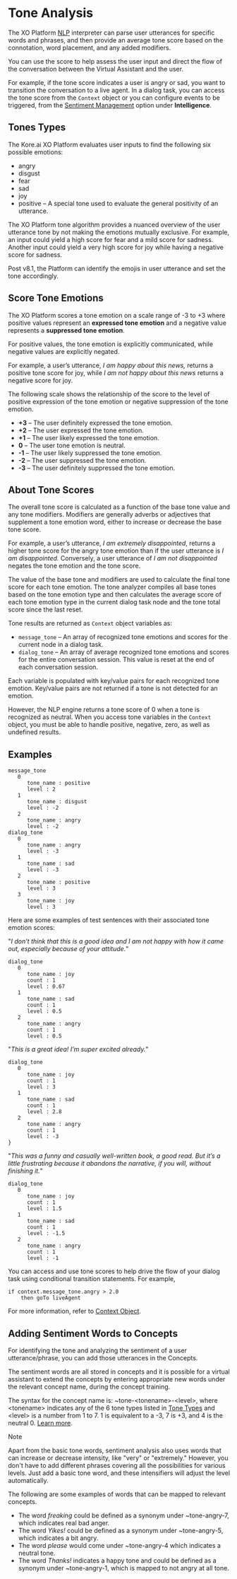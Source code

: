# Tone Analysis

The XO Platform <a href="https://docsinternal-kore.github.io/docs/xo/automation/natural-language/nlp-introduction/" target="_blank">NLP</a> interpreter can parse user utterances for specific words and phrases, and then provide an average tone score based on the connotation, word placement, and any added modifiers. 

You can use the score to help assess the user input and direct the flow of the conversation between the Virtual Assistant and the user.

For example, if the tone score indicates a user is angry or sad, you want to transition the conversation to a live agent. In a dialog task, you can access the tone score from the `Context` object or you can configure events to be triggered, from the <a href="https://docsinternal-kore.github.io/docs/xo/automation/intelligence/sentiment-management/sentiment-management-overview/" target="_blank">Sentiment Management</a> option under **Intelligence**.

## Tones Types

The Kore.ai XO Platform evaluates user inputs to find the following six possible emotions:

* angry
* disgust
* fear
* sad
* joy
* positive – A special tone used to evaluate the general positivity of an utterance.

The XO Platform tone algorithm provides a nuanced overview of the user utterance tone by not making the emotions mutually exclusive. For example, an input could yield a high score for fear and a mild score for sadness. Another input could yield a very high score for joy while having a negative score for sadness.

Post v8.1, the Platform can identify the emojis in user utterance and set the tone accordingly.

## Score Tone Emotions

The XO Platform scores a tone emotion on a scale range of -3 to +3 where positive values represent an **expressed tone emotion** and a negative value represents a **suppressed tone emotion**.

For positive values, the tone emotion is explicitly communicated, while negative values are explicitly negated.

For example, a user’s utterance, _I am happy about this news,_ returns a positive tone score for joy, while _I am not happy about this news_ returns a negative score for joy.

The following scale shows the relationship of the score to the level of positive expression of the tone emotion or negative suppression of the tone emotion.



* **+3** – The user definitely expressed the tone emotion.
* **+2** – The user expressed the tone emotion.
* **+1** – The user likely expressed the tone emotion.
* **0** – The user tone emotion is neutral.
* **-1** – The user likely suppressed the tone emotion.
* **-2** – The user suppressed the tone emotion.
* **-3** – The user definitely suppressed the tone emotion.


## About Tone Scores

The overall tone score is calculated as a function of the base tone value and any tone modifiers. Modifiers are generally adverbs or adjectives that supplement a tone emotion word, either to increase or decrease the base tone score.

For example, a user’s utterance, _I am extremely disappointed_, returns a higher tone score for the angry tone emotion than if the user utterance is _I am disappointed._ Conversely, a user utterance of _I am not disappointed_ negates the tone emotion and the tone score.

The value of the base tone and modifiers are used to calculate the final tone score for each tone emotion. The tone analyzer compiles all base tones based on the tone emotion type and then calculates the average score of each tone emotion type in the current dialog task node and the tone total score since the last reset.

Tone results are returned as `Context` object variables as:

* `message_tone` – An array of recognized tone emotions and scores for the current node in a dialog task.
* `dialog_tone` – An array of average recognized tone emotions and scores for the entire conversation session. This value is reset at the end of each conversation session.

Each variable is populated with key/value pairs for each recognized tone emotion. Key/value pairs are not returned if a tone is not detected for an emotion. 

However, the NLP engine returns a tone score of 0 when a tone is recognized as neutral. When you access tone variables in the `Context` object, you must be able to handle positive, negative, zero, as well as undefined results.

## Examples

```
message_tone
   0
      tone_name : positive
      level : 2
   1
      tone_name : disgust
      level : -2
   2
      tone_name : angry
      level : -2
dialog_tone
   0
      tone_name : angry
      level : -3
   1
      tone_name : sad
      level : -3
   2
      tone_name : positive
      level : 3
   3
      tone_name : joy
      level : 3
```

Here are some examples of test sentences with their associated tone emotion scores: 

<div class="admonition note">
<p>"<i>I don’t think that this is a good idea and I am not happy with how it came out, especially because of your attitude.</i>"</p></div>

```
dialog_tone
   0
      tone_name : joy
      count : 1
      level : 0.67
   1
      tone_name : sad
      count : 1
      level : 0.5
   2
      tone_name : angry
      count : 1
      level : 0.5
```

<div class="admonition note">
<p>"<i>This is a great idea! I’m super excited already.</i>"</p></div>

```
dialog_tone
   0
      tone_name : joy
      count : 1
      level : 3
   1
      tone_name : sad
      count : 1
      level : 2.8
   2
      tone_name : angry
      count : 1
      level : -3
}
```

<div class="admonition note">
<p>"<i>This was a funny and casually well-written book, a good read. But it’s a little frustrating because it abandons the narrative, if you will, without finishing it.</i>"</p></div>

```
dialog_tone
   0
      tone_name : joy
      count : 1
      level : 1.5
   1
      tone_name : sad
      count : 1
      level : -1.5
   2
      tone_name : angry
      count : 1
      level : -1
```

You can access and use tone scores to help drive the flow of your dialog task using conditional transition statements. For example,

```
if context.message_tone.angry > 2.0
    then goTo liveAgent
```

For more information, refer to <a href="https://docsinternal-kore.github.io/docs/xo/automation/use-cases/context-object/" target="_blank">Context Object</a>.

## Adding Sentiment Words to Concepts

For identifying the tone and analyzing the sentiment of a user utterance/phrase, you can add those utterances in the Concepts.

The sentiment words are all stored in concepts and it is possible for a virtual assistant to extend the concepts by entering appropriate new words under the relevant concept name, during the concept training.

The syntax for the concept name is: ~tone-&lt;tonename>-&lt;level>, where &lt;tonename> indicates any of the 6 tone types listed in  <a href="https://docsinternal-kore.github.io/docs/xo/automation/intelligence/sentiment-management/tone-analysis/#tones-types" target="_blank">Tone Types</a> and &lt;level> is a number from 1 to 7. 1 is equivalent to a -3, 7 is +3, and 4 is the neutral 0. <a href="https://docsinternal-kore.github.io/docs/xo/automation/intelligence/sentiment-management/tone-analysis/#score-tone-emotions" target="_blank">Learn more</a>.

<div class="admonition note">
<p class="admonition-title">Note</p>
<p>Apart from the basic tone words, sentiment analysis also uses words that can increase or decrease intensity, like "very" or "extremely." However, you don't have to add different phrases covering all the possibilities for various levels. Just add a basic tone word, and these intensifiers will adjust the level automatically.</p>
</div>

The following are some examples of words that can be mapped to relevant concepts.

* The word _freaking_ could be defined as a synonym under ~tone-angry-7, which indicates real bad anger.
* The word _Yikes!_ could be defined as a synonym under ~tone-angry-5, which indicates a bit angry.
* The word _please_ would come under ~tone-angry-4 which indicates a neutral tone.
* The word _Thanks!_ indicates a happy tone and could be defined as a synonym under ~tone-angry-1, which is mapped to not angry at all tone.